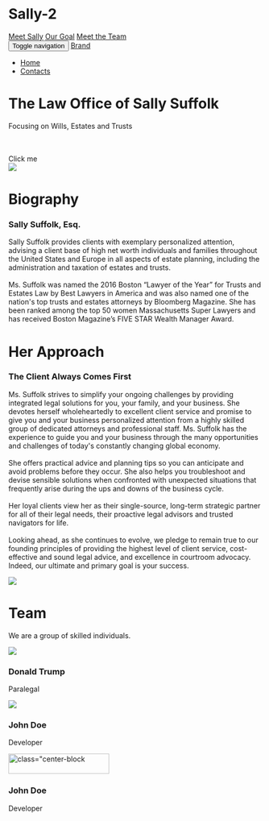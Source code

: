 # Sally-2
<html>
  
  <head>
    <meta charset="utf-8">
    <meta name="viewport" content="width=device-width, initial-scale=1">
    <script type="text/javascript" src="http://cdnjs.cloudflare.com/ajax/libs/jquery/2.0.3/jquery.min.js"></script>
    <script type="text/javascript" src="http://netdna.bootstrapcdn.com/bootstrap/3.3.4/js/bootstrap.min.js"></script>
    <link href="http://cdnjs.cloudflare.com/ajax/libs/font-awesome/4.3.0/css/font-awesome.min.css"
    rel="stylesheet" type="text/css">
    <link href="http://pingendo.github.io/pingendo-bootstrap/themes/default/bootstrap.css"
    rel="stylesheet" type="text/css">
  </head>
  
  <body>
    <div class="section">
      <div class="container">
        <div class="row">
          <div class="col-md-12">
            <div class="btn-group">
              <a href="#" class="btn btn-primary">Meet Sally</a>
              <a href="#" class="btn btn-primary">Our Goal</a>
              <a href="#" class="btn btn-primary">Meet the Team<br></a>
            </div>
          </div>
        </div>
      </div>
    </div>
    <div class="cover">
      <div class="navbar">
        <div class="container">
          <div class="navbar-header">
            <button type="button" class="navbar-toggle" data-toggle="collapse" data-target="#navbar-ex-collapse">
              <span class="sr-only">Toggle navigation</span>
              <span class="icon-bar"></span>
              <span class="icon-bar"></span>
              <span class="icon-bar"></span>
            </button>
            <a class="navbar-brand" href="#"><span>Brand</span></a>
          </div>
          <div class="collapse navbar-collapse" id="navbar-ex-collapse">
            <ul class="nav navbar-nav navbar-right">
              <li class="active">
                <a href="#">Home</a>
              </li>
              <li>
                <a href="#">Contacts</a>
              </li>
            </ul>
          </div>
        </div>
      </div>
      <div class="cover-image" style="background-image : url('https://www.melvinlaw.com/wp-content/uploads/2015/01/trusts-wills-estates-law.jpg')"></div>
      <div class="container">
        <div class="row">
          <div class="col-md-12 text-center">
            <h1 class="text-inverse">The Law Office of Sally Suffolk</h1>
            <p class="text-inverse">Focusing on Wills, Estates and Trusts</p>
            <br>
            <br>
            <a class="btn btn-lg btn-primary">Click me</a>
          </div>
        </div>
      </div>
    </div>
    <div class="section">
      <div class="container">
        <div class="row">
          <div class="col-md-6">
            <img src="https://asunow.asu.edu/sites/default/files/sally-kitch-crop.jpg"
            class="img-responsive">
          </div>
          <div class="col-md-6">
            <h1 class="text-primary">Biography</h1>
            <h3>Sally Suffolk, Esq.</h3>
            <p>Sally Suffolk provides clients with exemplary personalized attention,
              advising a client base of high net worth individuals and families throughout
              the United States and Europe in all aspects of estate planning, including
              the administration and taxation of estates and trusts.&nbsp;
              <br>
              <br>Ms. Suffolk was named the 2016 Boston “Lawyer of the Year” for Trusts
              and Estates&nbsp;Law by Best Lawyers in America and was also named one
              of the nation's top trusts and estates attorneys by Bloomberg Magazine.
              She has been ranked among the top 50 women Massachusetts Super Lawyers
              and has received Boston Magazine’s FIVE STAR Wealth Manager Award.</p>
          </div>
        </div>
      </div>
    </div>
    <div class="section">
      <div class="container">
        <div class="row">
          <div class="col-md-6">
            <h1 class="text-primary">Her Approach</h1>
            <h3>The Client Always Comes First</h3>
            <p>Ms. Suffolk strives to simplify your ongoing challenges by providing integrated
              legal solutions for you, your family, and your business. She devotes herself
              wholeheartedly to excellent client service and promise to give you and
              your business personalized attention from a highly skilled group of dedicated
              attorneys and professional staff. Ms. Suffolk has the experience to guide
              you and your business through the many opportunities and challenges of
              today's constantly changing global economy.&nbsp;
              <br>
              <br>She offers practical advice and planning tips&nbsp;so you can anticipate
              and avoid problems before they occur. She also helps you troubleshoot and
              devise sensible solutions when confronted with unexpected situations that
              frequently arise during the ups and downs of the business cycle.&nbsp;
              <br>
              <br>Her loyal clients view her as their single-source, long-term strategic
              partner for all of&nbsp;their legal needs, their proactive legal advisors
              and trusted navigators for life.&nbsp;
              <br>
              <br>Looking ahead, as she continues to evolve, we pledge to remain true to
              our founding principles of providing the highest level of client service,
              cost-effective and sound legal advice, and excellence in courtroom advocacy.
              Indeed, our ultimate and primary goal is your success.</p>
          </div>
          <div class="col-md-6">
            <img src="http://i.huffpost.com/gen/2632700/images/o-LAWYER-CLIENT-facebook.jpg"
            class="img-responsive">
          </div>
        </div>
      </div>
    </div>
    <div class="section">
      <div class="container">
        <div class="row">
          <div class="col-md-12">
            <h1 class="text-center text-primary">Team</h1>
            <p class="text-center">We are a group of skilled individuals.</p>
          </div>
        </div>
        <div class="row">
          <div class="col-md-4">
            <img src="Donald-trump.jpg" class="center-block img-responsive">
            <h3 class="text-center">Donald Trump</h3>
            <p class="text-center">Paralegal</p>
          </div>
          <div class="col-md-4">
            <img src="http://theroadto1l.blogs.law.suffolk.edu/files/2014/11/20140611_josephglannon_mjc_308_edit-1-426x188.jpg"
            class="center-block img-responsive">
            <h3 class="text-center">John Doe</h3>
            <p class="text-center">Developer</p>
          </div>
          <div class="col-md-4">
            <img src="http://www.neuroethicssociety.org/assets/delgado%20headshot.png"
            width="200" img-circle="" img-responsive "=" " height="40 " alt="class=&quot;center-block ">
            <h3 class="text-center ">John Doe</h3>
            <p class="text-center ">Developer</p>
          </div>
        </div>
      </div>
    </div>
  

</body></html>
